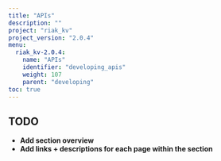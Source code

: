```yaml
---
title: "APIs"
description: ""
project: "riak_kv"
project_version: "2.0.4"
menu:
  riak_kv-2.0.4:
    name: "APIs"
    identifier: "developing_apis"
    weight: 107
    parent: "developing"
toc: true
---
```


## TODO

- **Add section overview**
- **Add links + descriptions for each page within the section**
